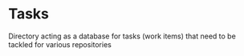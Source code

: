 # Tasks

Directory acting as a database for tasks (work items) that need to be tackled for various repositories

